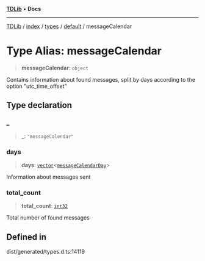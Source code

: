 [**TDLib**](../../../../../../README.md) • **Docs**

***

[TDLib](../../../../../../modules.md) / [index](../../../../../README.md) / [types](../../../README.md) / [default](../README.md) / messageCalendar

# Type Alias: messageCalendar

> **messageCalendar**: `object`

Contains information about found messages, split by days according to the option "utc_time_offset"

## Type declaration

### \_

> **\_**: `"messageCalendar"`

### days

> **days**: [`vector`](vector.md)\<[`messageCalendarDay`](messageCalendarDay-1.md)\>

Information about messages sent

### total\_count

> **total\_count**: [`int32`](int32-1.md)

Total number of found messages

## Defined in

dist/generated/types.d.ts:14119
